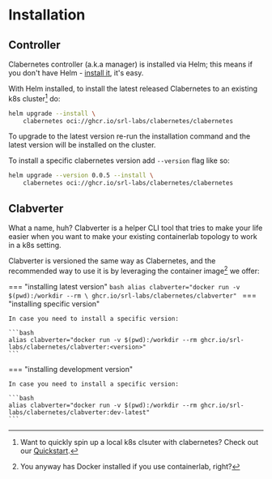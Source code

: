 # Installation

## Controller

Clabernetes controller (a.k.a manager) is installed via Helm; this means if you don't have Helm - [install it](https://helm.sh/docs/intro/install/), it's easy.

With Helm installed, to install the latest released Clabernetes to an existing k8s cluster[^1] do:

```bash
helm upgrade --install \
    clabernetes oci://ghcr.io/srl-labs/clabernetes/clabernetes
```

To upgrade to the latest version re-run the installation command and the latest version will be installed on the cluster.

To install a specific clabernetes version add `--version` flag like so:

```bash
helm upgrade --version 0.0.5 --install \
    clabernetes oci://ghcr.io/srl-labs/clabernetes/clabernetes
```

## Clabverter

What a name, huh? Clabverter is a helper CLI tool that tries to make your life easier when you want to make your existing containerlab topology to work in a k8s setting.

Clabverter is versioned the same way as Clabernetes, and the recommended way to use it is by leveraging the container image[^2] we offer:

=== "installing latest version"
    <!-- --8<-- [start:cv-install] -->
    ```bash
    alias clabverter="docker run -v $(pwd):/workdir --rm \
        ghcr.io/srl-labs/clabernetes/clabverter"
    ```
    <!-- --8<-- [end:cv-install] -->
=== "installing specific version"

    In case you need to install a specific version:

    ```bash
    alias clabverter="docker run -v $(pwd):/workdir --rm ghcr.io/srl-labs/clabernetes/clabverter:<version>"
    ```
=== "installing development version"

    In case you need to install a specific version:

    ```bash
    alias clabverter="docker run -v $(pwd):/workdir --rm ghcr.io/srl-labs/clabernetes/clabverter:dev-latest"
    ```

[^1]: Want to quickly spin up a local k8s clsuter with clabernetes? Check out our [Quickstart](quickstart.md).
[^2]: You anyway has Docker installed if you use containerlab, right?
